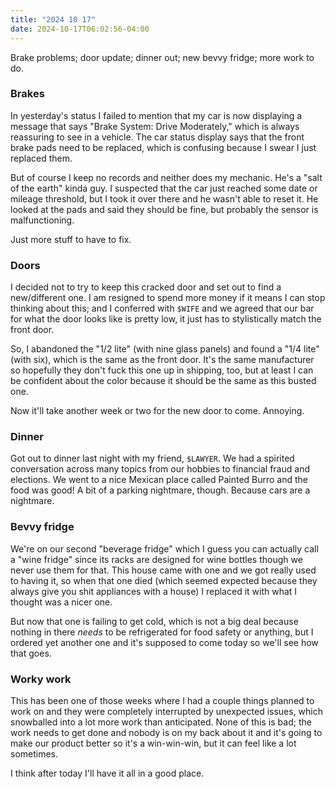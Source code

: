 ```yaml
---
title: "2024 10 17"
date: 2024-10-17T06:02:56-04:00
---
```


Brake problems; door update; dinner out; new bevvy fridge; more work to do.

### Brakes

In yesterday's status I failed to mention that my car is now displaying a
message that says "Brake System: Drive Moderately," which is always reassuring
to see in a vehicle. The car status display says that the front brake pads need
to be replaced, which is confusing because I swear I just replaced them.

But of course I keep no records and neither does my mechanic. He's a "salt of
the earth" kinda guy. I suspected that the car just reached some date or mileage
threshold, but I took it over there and he wasn't able to reset it. He looked at
the pads and said they should be fine, but probably the sensor is
malfunctioning.

Just more stuff to have to fix.

### Doors

I decided not to try to keep this cracked door and set out to find a
new/different one. I am resigned to spend more money if it means I can stop
thinking about this; and I conferred with `$WIFE` and we agreed that our bar for
what the door looks like is pretty low, it just has to stylistically match the
front door.

So, I abandoned the "1/2 lite" (with nine glass panels) and found a "1/4 lite"
(with six), which is the same as the front door. It's the same manufacturer so
hopefully they don't fuck this one up in shipping, too, but at least I can be
confident about the color because it should be the same as this busted one.

Now it'll take another week or two for the new door to come. Annoying.

### Dinner

Got out to dinner last night with my friend, `$LAWYER`. We had a spirited
conversation across many topics from our hobbies to financial fraud and
elections. We went to a nice Mexican place called Painted Burro and the food was
good! A bit of a parking nightmare, though. Because cars are a nightmare.

### Bevvy fridge

We're on our second "beverage fridge" which I guess you can actually call a
"wine fridge" since its racks are designed for wine bottles though we never use
them for that. This house came with one and we got really used to having it, so
when that one died (which seemed expected because they always give you shit
appliances with a house) I replaced it with what I thought was a nicer one.

But now that one is failing to get cold, which is not a big deal because nothing
in there *needs* to be refrigerated for food safety or anything, but I ordered
yet another one and it's supposed to come today so we'll see how that goes.

### Worky work

This has been one of those weeks where I had a couple things planned to work on
and they were completely interrupted by unexpected issues, which snowballed into
a lot more work than anticipated. None of this is bad; the work needs to get
done and nobody is on my back about it and it's going to make our product better
so it's a win-win-win, but it can feel like a lot sometimes.

I think after today I'll have it all in a good place.
